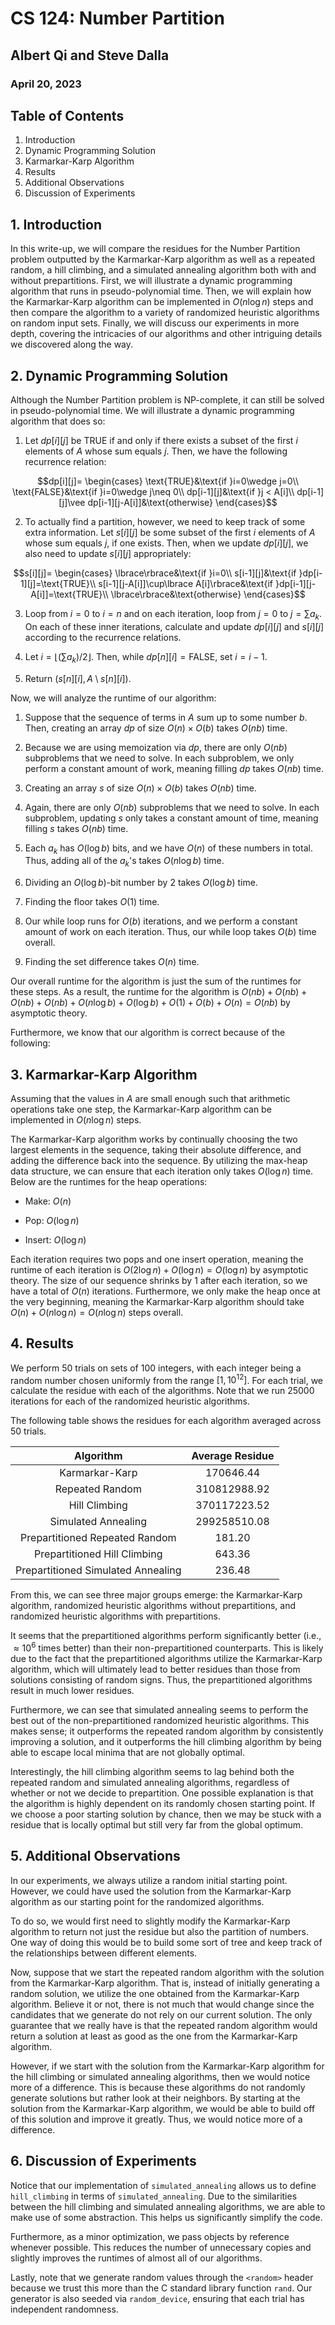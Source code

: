 # CS 124: Number Partition 
## Albert Qi and Steve Dalla
### April 20, 2023

## Table of Contents
1. Introduction
2. Dynamic Programming Solution
3. Karmarkar-Karp Algorithm
4. Results
5. Additional Observations
6. Discussion of Experiments

## 1. Introduction

In this write-up, we will compare the residues for the Number Partition problem outputted by the Karmarkar-Karp algorithm as well as a repeated random, a hill climbing, and a simulated annealing algorithm both with and without prepartitions. First, we will illustrate a dynamic programming algorithm that runs in pseudo-polynomial time. Then, we will explain how the Karmarkar-Karp algorithm can be implemented in $O(n\log n)$ steps and then compare the algorithm to a variety of randomized heuristic algorithms on random input sets. Finally, we will discuss our experiments in more depth, covering the intricacies of our algorithms and other intriguing details we discovered along the way.

## 2. Dynamic Programming Solution

Although the Number Partition problem is NP-complete, it can still be solved in pseudo-polynomial time. We will illustrate a dynamic programming algorithm that does so:

1. Let $dp[i][j]$ be $\text{TRUE}$ if and only if there exists a subset of the first $i$ elements of $A$ whose sum equals $j$. Then, we have the following recurrence relation:

$$dp[i][j]=
\begin{cases}
\text{TRUE}&\text{if }i=0\wedge j=0\\
\text{FALSE}&\text{if }i=0\wedge j\neq 0\\
dp[i-1][j]&\text{if }j < A[i]\\
dp[i-1][j]\vee dp[i-1][j-A[i]]&\text{otherwise}
\end{cases}$$

2. To actually find a partition, however, we need to keep track of some extra information. Let $s[i][j]$ be some subset of the first $i$ elements of $A$ whose sum equals $j$, if one exists. Then, when we update $dp[i][j]$, we also need to update $s[i][j]$ appropriately:

$$s[i][j]=
\begin{cases}
\lbrace\rbrace&\text{if }i=0\\
s[i-1][j]&\text{if }dp[i-1][j]=\text{TRUE}\\
s[i-1][j-A[i]]\cup\lbrace A[i]\rbrace&\text{if }dp[i-1][j-A[i]]=\text{TRUE}\\
\lbrace\rbrace&\text{otherwise}
\end{cases}$$

3. Loop from $i=0$ to $i=n$ and on each iteration, loop from $j=0$ to $j=\sum a_k$. On each of these inner iterations, calculate and update $dp[i][j]$ and $s[i][j]$ according to the recurrence relations.

4. Let $i=\lfloor(\sum a_k)/2\rfloor$. Then, while $dp[n][i]=\text{FALSE}$, set $i=i-1$.

5. Return $(s[n][i],A\setminus s[n][i])$.

Now, we will analyze the runtime of our algorithm:

1. Suppose that the sequence of terms in $A$ sum up to some number $b$. Then, creating an array $dp$ of size $O(n)\times O(b)$ takes $O(nb)$ time.

2. Because we are using memoization via $dp$, there are only $O(nb)$ subproblems that we need to solve. In each subproblem, we only perform a constant amount of work, meaning filling $dp$ takes $O(nb)$ time.

3. Creating an array $s$ of size $O(n)\times O(b)$ takes $O(nb)$ time.

4. Again, there are only $O(nb)$ subproblems that we need to solve. In each subproblem, updating $s$ only takes a constant amount of time, meaning filling $s$ takes $O(nb)$ time.

5. Each $a_k$ has $O(\log b)$ bits, and we have $O(n)$ of these numbers in total. Thus, adding all of the $a_k$'s takes $O(n\log b)$ time.

6. Dividing an $O(\log b)$-bit number by $2$ takes $O(\log b)$ time.

7. Finding the floor takes $O(1)$ time.

8. Our while loop runs for $O(b)$ iterations, and we perform a constant amount of work on each iteration. Thus, our while loop takes $O(b)$ time overall.

9. Finding the set difference takes $O(n)$ time.

Our overall runtime for the algorithm is just the sum of the runtimes for these steps. As a result, the runtime for the algorithm is $O(nb)+O(nb)+O(nb)+O(nb)+O(n\log b)+O(\log b)+O(1)+O(b)+O(n)=O(nb)$ by asymptotic theory.

Furthermore, we know that our algorithm is correct because of the following:

## 3. Karmarkar-Karp Algorithm

Assuming that the values in $A$ are small enough such that arithmetic operations take one step, the Karmarkar-Karp algorithm can be implemented in $O(n\log n)$ steps.

The Karmarkar-Karp algorithm works by continually choosing the two largest elements in the sequence, taking their absolute difference, and adding the difference back into the sequence. By utilizing the max-heap data structure, we can ensure that each iteration only takes $O(\log n)$ time. Below are the runtimes for the heap operations:

- Make: $O(n)$

- Pop: $O(\log n)$

- Insert: $O(\log n)$

Each iteration requires two pops and one insert operation, meaning the runtime of each iteration is $O(2\log n)+O(\log n)=O(\log n)$ by asymptotic theory. The size of our sequence shrinks by $1$ after each iteration, so we have a total of $O(n)$ iterations. Furthermore, we only make the heap once at the very beginning, meaning the Karmarkar-Karp algorithm should take $O(n)+O(n\log n)=O(n\log n)$ steps overall.

## 4. Results

We perform $50$ trials on sets of $100$ integers, with each integer being a random number chosen uniformly from the range $[1,10^{12}]$. For each trial, we calculate the residue with each of the algorithms. Note that we run $25000$ iterations for each of the randomized heuristic algorithms.

The following table shows the residues for each algorithm averaged across $50$ trials.

| Algorithm                          | Average Residue |
| :---------------------------------:| :-------------: |
| Karmarkar-Karp                     | $170646.44$     |
| Repeated Random                    | $310812988.92$  |
| Hill Climbing                      | $370117223.52$  |
| Simulated Annealing                | $299258510.08$  |
| Prepartitioned Repeated Random     | $181.20$        |
| Prepartitioned Hill Climbing       | $643.36$        |
| Prepartitioned Simulated Annealing | $236.48$        |

From this, we can see three major groups emerge: the Karmarkar-Karp algorithm, randomized heuristic algorithms without prepartitions, and randomized heuristic algorithms with prepartitions.

It seems that the prepartitioned algorithms perform significantly better (i.e., $\approx 10^6$ times better) than their non-prepartitioned counterparts. This is likely due to the fact that the prepartitioned algorithms utilize the Karmarkar-Karp algorithm, which will ultimately lead to better residues than those from solutions consisting of random signs. Thus, the prepartitioned algorithms result in much lower residues.

Furthermore, we can see that simulated annealing seems to perform the best out of the non-prepartitioned randomized heuristic algorithms. This makes sense; it outperforms the repeated random algorithm by consistently improving a solution, and it outperforms the hill climbing algorithm by being able to escape local minima that are not globally optimal.

Interestingly, the hill climbing algorithm seems to lag behind both the repeated random and simulated annealing algorithms, regardless of whether or not we decide to prepartition. One possible explanation is that the algorithm is highly dependent on its randomly chosen starting point. If we choose a poor starting solution by chance, then we may be stuck with a residue that is locally optimal but still very far from the global optimum.

## 5. Additional Observations

In our experiments, we always utilize a random initial starting point. However, we could have used the solution from the Karmarkar-Karp algorithm as our starting point for the randomized algorithms.

To do so, we would first need to slightly modify the Karmarkar-Karp algorithm to return not just the residue but also the partition of numbers. One way of doing this would be to build some sort of tree and keep track of the relationships between different elements.

Now, suppose that we start the repeated random algorithm with the solution from the Karmarkar-Karp algorithm. That is, instead of initially generating a random solution, we utilize the one obtained from the Karmarkar-Karp algorithm. Believe it or not, there is not much that would change since the candidates that we generate do not rely on our current solution. The only guarantee that we really have is that the repeated random algorithm would return a solution at least as good as the one from the Karmarkar-Karp algorithm.

However, if we start with the solution from the Karmarkar-Karp algorithm for the hill climbing or simulated annealing algorithms, then we would notice more of a difference. This is because these algorithms do not randomly generate solutions but rather look at their neighbors. By starting at the solution from the Karmarkar-Karp algorithm, we would be able to build off of this solution and improve it greatly. Thus, we would notice more of a difference.

## 6. Discussion of Experiments

Notice that our implementation of `simulated_annealing` allows us to define `hill_climbing` in terms of `simulated_annealing`. Due to the similarities between the hill climbing and simulated annealing algorithms, we are able to make use of some abstraction. This helps us significantly simplify the code.

Furthermore, as a minor optimization, we pass objects by reference whenever possible. This reduces the number of unnecessary copies and slightly improves the runtimes of almost all of our algorithms.

Lastly, note that we generate random values through the `<random>` header because we trust this more than the C standard library function `rand`. Our generator is also seeded via `random_device`, ensuring that each trial has independent randomness.